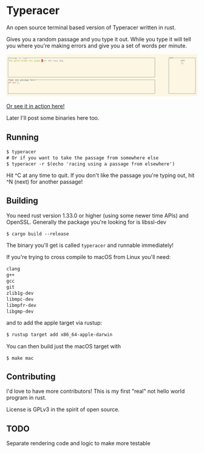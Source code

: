 # Typeracer

An open source terminal based version of Typeracer written in rust.

Gives you a random passage and you type it out. While you type it will tell you
where you're making errors and give you a set of words per minute.

![User typing away having a great time in their terminal](/assets/typing.jpg)

[Or see it in action here!](https://asciinema.org/a/248451)

Later I'll post some binaries here too.

## Running

```
$ typeracer
# Or if you want to take the passage from somewhere else
$ typeracer -r $(echo 'racing using a passage from elsewhere')
```

Hit ^C at any time to quit. If you don't like the passage you're typing out,
hit ^N (next) for another passage!

## Building
You need rust version 1.33.0 or higher (using some newer time APIs) and OpenSSL.
Generally the package you're looking for is libssl-dev

```
$ cargo build --release
```

The binary you'll get is called `typeracer` and runnable immediately!

If you're trying to cross compile to macOS from Linux you'll need:

```
clang
g++
gcc
git
zlib1g-dev
libmpc-dev
libmpfr-dev
libgmp-dev
```

and to add the apple target via rustup:

```bash
$ rustup target add x86_64-apple-darwin
```

You can then build just the macOS target with

```
$ make mac
```

## Contributing

I'd love to have more contributors! This is my first "real" not hello world
program in rust.

License is GPLv3 in the spirit of open source.

## TODO

Separate rendering code and logic to make more testable
